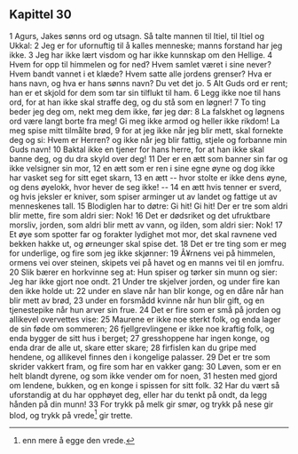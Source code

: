## Kapittel 30

1 Agurs, Jakes sønns ord og utsagn. Så talte mannen til Itiel, til Itiel og Ukkal: 
2 Jeg er for ufornuftig til å kalles menneske; manns forstand har jeg ikke. 
3 Jeg har ikke lært visdom og har ikke kunnskap om den Hellige. 
4 Hvem for opp til himmelen og for ned? Hvem samlet været i sine never? Hvem bandt vannet i et klæde? Hvem satte alle jordens grenser? Hva er hans navn, og hva er hans sønns navn? Du vet det jo. 
5 Alt Guds ord er rent; han er et skjold for dem som tar sin tilflukt til ham. 
6 Legg ikke noe til hans ord, for at han ikke skal straffe deg, og du stå som en løgner! 
7 To ting beder jeg deg om, nekt meg dem ikke, før jeg dør: 
8 La falskhet og løgnens ord være langt borte fra meg! Gi meg ikke armod og heller ikke rikdom! La meg spise mitt tilmålte brød, 
9 for at jeg ikke når jeg blir mett, skal fornekte deg og si: Hvem er Herren? og ikke når jeg blir fattig, stjele og forbanne min Guds navn! 
10 Baktal ikke en tjener for hans herre, for at han ikke skal banne deg, og du dra skyld over deg! 
11 Der er en ætt som banner sin far og ikke velsigner sin mor, 
12 en ætt som er ren i sine egne øyne og dog ikke har vasket seg for sitt eget skarn, 
13 en ætt -- hvor stolte er ikke dens øyne, og dens øyelokk, hvor hever de seg ikke! -- 
14 en ætt hvis tenner er sverd, og hvis jeksler er kniver, som spiser arminger ut av landet og fattige ut av menneskenes tall. 
15 Blodiglen har to døtre: Gi hit! Gi hit! Der er tre som aldri blir mette, fire som aldri sier: Nok! 
16 Det er dødsriket og det ufruktbare morsliv, jorden, som aldri blir mett av vann, og ilden, som aldri sier: Nok! 
17 Et øye som spotter far og forakter lydighet mot mor, det skal ravnene ved bekken hakke ut, og ørneunger skal spise det. 
18 Det er tre ting som er meg for underlige, og fire som jeg ikke skjønner: 
19 Â¥rnens vei på himmelen, ormens vei over steinen, skipets vei på havet og en manns vei til en jomfru. 
20 Slik bærer en horkvinne seg at: Hun spiser og tørker sin munn og sier: Jeg har ikke gjort noe ondt. 
21 Under tre skjelver jorden, og under fire kan den ikke holde ut: 
22 under en slave når han blir konge, og en dåre når han blir mett av brød, 
23 under en forsmådd kvinne når hun blir gift, og en tjenestepike når hun arver sin frue. 
24 Det er fire som er små på jorden og allikevel overvettes vise: 
25 Maurene er ikke noe sterkt folk, og enda lager de sin føde om sommeren; 
26 fjellgrevlingene er ikke noe kraftig folk, og enda bygger de sitt hus i berget; 
27 gresshoppene har ingen konge, og enda drar de alle ut, skare etter skare; 
28 firfislen kan du gripe med hendene, og allikevel finnes den i kongelige palasser. 
29 Det er tre som skrider vakkert fram, og fire som har en vakker gang: 
30 Løven, som er en helt blandt dyrene, og som ikke vender om for noen, 
31 hesten med gjord om lendene, bukken, og en konge i spissen for sitt folk. 
32 Har du vært så uforstandig at du har opphøyet deg, eller har du tenkt på ondt, da legg hånden på din munn! 
33 For trykk på melk gir smør, og trykk på nese gir blod, og trykk på vrede[^1] gir trette.

[^1]: enn mere å egge den vrede.
